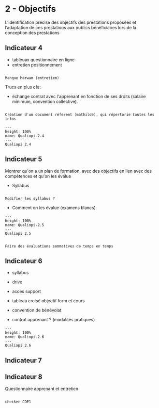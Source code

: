 # 2 - Objectifs

<p class="p-emphase"> L’identification précise des objectifs des prestations proposées et l’adaptation de ces prestations aux publics bénéficiaires lors de la conception des prestations </p>

## Indicateur 4

- tableuax questionnaire en ligne
- entretien positionnement

```{warning}

Manque Marwan (entretien)

```

Trucs en plus cfa: 
- échange contrat avec l'apprenant en fonction de ses droits (salaire minimum, convention collective).

```{note}

Création d'un document réferent (mathilde), qui répertorie toutes les infos

```

```{figure} ../../../../../_static/Indicateurs-qualiopi-mindmap/2.4.png
---
height: 100%
name: Qualiopi-2.4
---
Qualiopi 2.4
```

## Indicateur 5

Montrer qu'on a un plan de formation, avec des objectifs en lien avec des compétences et qu'on les évalue

- Syllabus

```{note}

Modifier les syllabus ?

```


- Comment on les évalue (examens blancs)


```{figure} ../../../../../_static/Indicateurs-qualiopi-mindmap/2.5.png
---
height: 100%
name: Qualiopi-2.5
---
Qualiopi 2.5
```

```{note}

Faire des évaluations sommatives de temps en temps

```

## Indicateur 6

- syllabus
- drive
- acces support
- tableau croisé objectif form et cours
- convention de bénévolat

- contrat apprenant ? (modalités pratiques)

```{figure} ../../../../../_static/Indicateurs-qualiopi-mindmap/2.6.png
---
height: 100%
name: Qualiopi-2.6
---
Qualiopi 2.6
```


## Indicateur 7 




## Indicateur 8

Questionnaire apprenant et entretien

```{note}

checker CDP1


```

